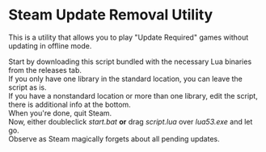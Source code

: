 # Steam Update Removal Utility

This is a utility that allows you to play "Update Required" games without updating in offline mode.

Start by downloading this script bundled with the necessary Lua binaries from the releases tab.  
If you only have one library in the standard location, you can leave the script as is.  
If you have a nonstandard location or more than one library, edit the script, there is additional info at the bottom.  
When you're done, quit Steam.  
Now, either doubleclick *start.bat* **or** drag *script.lua* over *lua53.exe* and let go.  
Observe as Steam magically forgets about all pending updates.